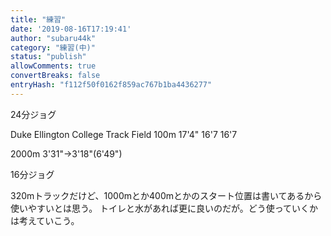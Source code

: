 ```yaml
---
title: "練習"
date: '2019-08-16T17:19:41'
author: "subaru44k"
category: "練習(中)"
status: "publish"
allowComments: true
convertBreaks: false
entryHash: "f112f50f0162f859ac767b1ba4436277"
---
```

24分ジョグ

Duke Ellington College Track Field
100m
17'4"
16'7
16'7

2000m
3'31"→3'18"(6'49")

16分ジョグ

320mトラックだけど、1000mとか400mとかのスタート位置は書いてあるから使いやすいとは思う。
トイレと水があれば更に良いのだが。どう使っていくかは考えていこう。
